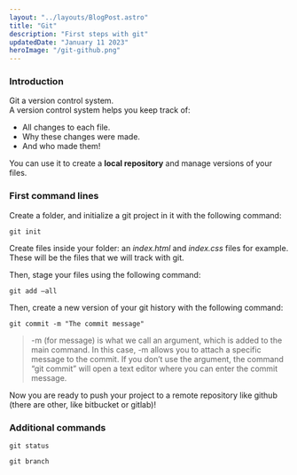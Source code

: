 ```yaml
---
layout: "../layouts/BlogPost.astro"
title: "Git"
description: "First steps with git"
updatedDate: "January 11 2023"
heroImage: "/git-github.png"
---
```


### Introduction

Git a version control system.  
A version control system helps you keep track of:
- All changes to each file.
- Why these changes were made.
- And who made them!

You can use it to create a **local repository** and manage versions of your files.

### First command lines

Create a folder, and initialize a git project in it with the following command:

`git init`

Create files inside your folder: an *index.html* and *index.css* files for example.
These will be the files that we will track with git.

Then, stage your files using the following command:

`git add —all`

Then, create a new version of your git history with the following command:

`git commit -m "The commit message"`

> -m (for message) is what we call an argument, which is added to the main command. 
> In this case, -m allows you to attach a specific message to the commit. 
> If you don’t use the argument, the command “git commit” will open a text editor where you can enter the commit message.

Now you are ready to push your project to a remote repository like github (there are other, like bitbucket or gitlab)!

### Additional commands

`git status`

`git branch`

